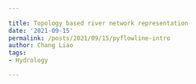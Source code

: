 ```yaml
---
 
title: Topology based river network representation
date: '2021-09-15'
permalink: /posts/2021/09/15/pyflowline-intro
author: Chang Liao
tags:
- Hydrology

---
```

